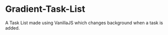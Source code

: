 # Gradient-Task-List
A Task List made using VanillaJS which changes background when a task is added.
